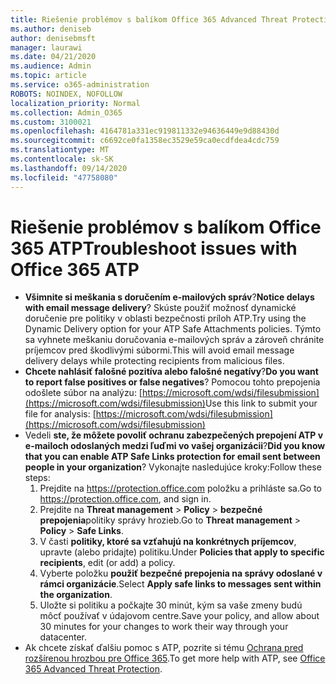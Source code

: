 ```yaml
---
title: Riešenie problémov s balíkom Office 365 Advanced Threat Protection (ATP)
ms.author: deniseb
author: denisebmsft
manager: laurawi
ms.date: 04/21/2020
ms.audience: Admin
ms.topic: article
ms.service: o365-administration
ROBOTS: NOINDEX, NOFOLLOW
localization_priority: Normal
ms.collection: Admin_O365
ms.custom: 3100021
ms.openlocfilehash: 4164781a331ec919811332e94636449e9d88430d
ms.sourcegitcommit: c6692ce0fa1358ec3529e59ca0ecdfdea4cdc759
ms.translationtype: MT
ms.contentlocale: sk-SK
ms.lasthandoff: 09/14/2020
ms.locfileid: "47758080"
---
```

# <a name="troubleshoot-issues-with-office-365-atp"></a><span data-ttu-id="107b0-102">Riešenie problémov s balíkom Office 365 ATP</span><span class="sxs-lookup"><span data-stu-id="107b0-102">Troubleshoot issues with Office 365 ATP</span></span>

- <span data-ttu-id="107b0-103">**Všimnite si meškania s doručením e-mailových správ**?</span><span class="sxs-lookup"><span data-stu-id="107b0-103">**Notice delays with email message delivery**?</span></span> <span data-ttu-id="107b0-104">Skúste použiť možnosť dynamické doručenie pre politiky v oblasti bezpečnosti príloh ATP.</span><span class="sxs-lookup"><span data-stu-id="107b0-104">Try using the Dynamic Delivery option for your ATP Safe Attachments policies.</span></span> <span data-ttu-id="107b0-105">Týmto sa vyhnete meškaniu doručovania e-mailových správ a zároveň chránite príjemcov pred škodlivými súbormi.</span><span class="sxs-lookup"><span data-stu-id="107b0-105">This will avoid email message delivery delays while protecting recipients from malicious files.</span></span>
- <span data-ttu-id="107b0-106">**Chcete nahlásiť falošné pozitíva alebo falošné negatívy**?</span><span class="sxs-lookup"><span data-stu-id="107b0-106">**Do you want to report false positives or false negatives**?</span></span> <span data-ttu-id="107b0-107">Pomocou tohto prepojenia odošlete súbor na analýzu: [https://microsoft.com/wdsi/filesubmission](https://microsoft.com/wdsi/filesubmission)</span><span class="sxs-lookup"><span data-stu-id="107b0-107">Use this link to submit your file for analysis: [https://microsoft.com/wdsi/filesubmission](https://microsoft.com/wdsi/filesubmission)</span></span>
- <span data-ttu-id="107b0-108">Vedeli **ste, že môžete povoliť ochranu zabezpečených prepojení ATP v e-mailoch odoslaných medzi ľuďmi vo vašej organizácii**?</span><span class="sxs-lookup"><span data-stu-id="107b0-108">**Did you know that you can enable ATP Safe Links protection for email sent between people in your organization**?</span></span> <span data-ttu-id="107b0-109">Vykonajte nasledujúce kroky:</span><span class="sxs-lookup"><span data-stu-id="107b0-109">Follow these steps:</span></span>
    1. <span data-ttu-id="107b0-110">Prejdite na https://protection.office.com položku a prihláste sa.</span><span class="sxs-lookup"><span data-stu-id="107b0-110">Go to https://protection.office.com, and sign in.</span></span>
    2. <span data-ttu-id="107b0-111">Prejdite na **Threat management**  >  **Policy**  >  **bezpečné prepojenia**politiky správy hrozieb.</span><span class="sxs-lookup"><span data-stu-id="107b0-111">Go to **Threat management** > **Policy** > **Safe Links**.</span></span>
    3. <span data-ttu-id="107b0-112">V časti **politiky, ktoré sa vzťahujú na konkrétnych príjemcov**, upravte (alebo pridajte) politiku.</span><span class="sxs-lookup"><span data-stu-id="107b0-112">Under **Policies that apply to specific recipients**, edit (or add) a policy.</span></span>
    4. <span data-ttu-id="107b0-113">Vyberte položku **použiť bezpečné prepojenia na správy odoslané v rámci organizácie**.</span><span class="sxs-lookup"><span data-stu-id="107b0-113">Select **Apply safe links to messages sent within the organization**.</span></span>
    5. <span data-ttu-id="107b0-114">Uložte si politiku a počkajte 30 minút, kým sa vaše zmeny budú môcť používať v údajovom centre.</span><span class="sxs-lookup"><span data-stu-id="107b0-114">Save your policy, and allow about 30 minutes for your changes to work their way through your datacenter.</span></span>
- <span data-ttu-id="107b0-115">Ak chcete získať ďalšiu pomoc s ATP, pozrite si tému [Ochrana pred rozšírenou hrozbou pre Office 365](https://docs.microsoft.com/microsoft-365/security/office-365-security/office-365-atp).</span><span class="sxs-lookup"><span data-stu-id="107b0-115">To get more help with ATP, see [Office 365 Advanced Threat Protection](https://docs.microsoft.com/microsoft-365/security/office-365-security/office-365-atp).</span></span>
